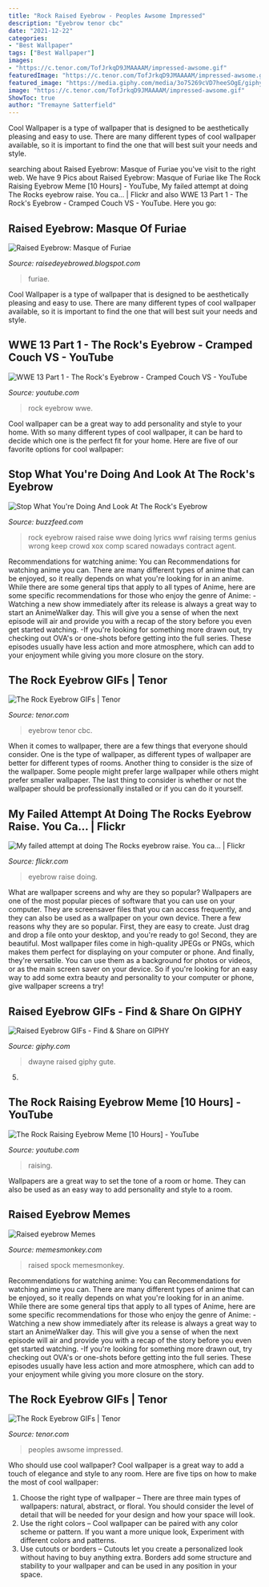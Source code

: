 ```yaml
---
title: "Rock Raised Eyebrow - Peoples Awsome Impressed"
description: "Eyebrow tenor cbc"
date: "2021-12-22"
categories:
- "Best Wallpaper"
tags: ["Best Wallpaper"]
images:
- "https://c.tenor.com/TofJrkqD9JMAAAAM/impressed-awsome.gif"
featuredImage: "https://c.tenor.com/TofJrkqD9JMAAAAM/impressed-awsome.gif"
featured_image: "https://media.giphy.com/media/3o75269cVD7heeSOgE/giphy.gif"
image: "https://c.tenor.com/TofJrkqD9JMAAAAM/impressed-awsome.gif"
ShowToc: true
author: "Tremayne Satterfield"
---
```



Cool Wallpaper is a type of wallpaper that is designed to be aesthetically pleasing and easy to use. There are many different types of cool wallpaper available, so it is important to find the one that will best suit your needs and style.

	

		
searching about Raised Eyebrow: Masque of Furiae you've visit to the right web. We have 9 Pics about Raised Eyebrow: Masque of Furiae like The Rock Raising Eyebrow Meme [10 Hours] - YouTube, My failed attempt at doing The Rocks eyebrow raise. You ca… | Flickr and also WWE 13 Part 1 - The Rock&#039;s Eyebrow - Cramped Couch VS - YouTube. Here you go:
		
    
## Raised Eyebrow: Masque Of Furiae

<img loading=lazy src="http://bp3.blogger.com/_FmhPCijw92s/R-UA3NN841I/AAAAAAAAAp8/G8nIeDNWWFU/s320/Furiae+Red+Mask.jpg" onerror="this.onerror=null;this.src='https://tse2.mm.bing.net/th?id=OIP.2ALK-KcMgbPacoIkQn2LYwAAAA&amp;pid=15.1';" alt="Raised Eyebrow: Masque of Furiae">

_Source: raisedeyebrowed.blogspot.com_

>furiae. 

	

Cool Wallpaper is a type of wallpaper that is designed to be aesthetically pleasing and easy to use. There are many different types of cool wallpaper available, so it is important to find the one that will best suit your needs and style.

    
## WWE 13 Part 1 - The Rock&#039;s Eyebrow - Cramped Couch VS - YouTube

<img loading=lazy src="https://i.ytimg.com/vi/mtQhG1bFtuQ/maxresdefault.jpg" onerror="this.onerror=null;this.src='https://tse1.mm.bing.net/th?id=OIP._af_gbGOgQgcjyafBWb5qwHaEK&amp;pid=15.1';" alt="WWE 13 Part 1 - The Rock&#039;s Eyebrow - Cramped Couch VS - YouTube">

_Source: youtube.com_

>rock eyebrow wwe. 

	

Cool wallpaper can be a great way to add personality and style to your home. With so many different types of cool wallpaper, it can be hard to decide which one is the perfect fit for your home. Here are five of our favorite options for cool wallpaper: 

    
## Stop What You&#039;re Doing And Look At The Rock&#039;s Eyebrow

<img loading=lazy src="https://img.buzzfeed.com/buzzfeed-static/static/2017-03/23/17/asset/buzzfeed-prod-fastlane-03/sub-buzz-29128-1490304210-15.png?downsize=700:*&amp;output-quality=auto&amp;output-format=auto&amp;output-quality=auto&amp;output-format=auto&amp;downsize=360:*" onerror="this.onerror=null;this.src='https://tse3.mm.bing.net/th?id=OIP.M5X4-B4YbsT4Qd-sQjv5kgAAAA&amp;pid=15.1';" alt="Stop What You&#039;re Doing And Look At The Rock&#039;s Eyebrow">

_Source: buzzfeed.com_

>rock eyebrow raised raise wwe doing lyrics wwf raising terms genius wrong keep crowd xox comp scared nowadays contract agent. 

	

Recommendations for watching anime: You can
Recommendations for watching anime you can. There are many different types of anime that can be enjoyed, so it really depends on what you're looking for in an anime. While there are some general tips that apply to all types of Anime, here are some specific recommendations for those who enjoy the genre of Anime: 
-Watching a new show immediately after its release is always a great way to start an AnimeWalker day. This will give you a sense of when the next episode will air and provide you with a recap of the story before you even get started watching. 
-If you're looking for something more drawn out, try checking out OVA's or one-shots before getting into the full series. These episodes usually have less action and more atmosphere, which can add to your enjoyment while giving you more closure on the story.

    
## The Rock Eyebrow GIFs | Tenor

<img loading=lazy src="https://c.tenor.com/DavmJMg2HsQAAAAM/goodgoshrendfit.gif" onerror="this.onerror=null;this.src='https://tse3.mm.bing.net/th?id=OIP.VkOypav6kmvM87boVFnTZQAAAA&amp;pid=15.1';" alt="The Rock Eyebrow GIFs | Tenor">

_Source: tenor.com_

>eyebrow tenor cbc. 

	

When it comes to wallpaper, there are a few things that everyone should consider. One is the type of wallpaper, as different types of wallpaper are better for different types of rooms. Another thing to consider is the size of the wallpaper. Some people might prefer large wallpaper while others might prefer smaller wallpaper. The last thing to consider is whether or not the wallpaper should be professionally installed or if you can do it yourself.

    
## My Failed Attempt At Doing The Rocks Eyebrow Raise. You Ca… | Flickr

<img loading=lazy src="https://c1.staticflickr.com/9/8076/8290322290_a78b5cbc51_z.jpg" onerror="this.onerror=null;this.src='https://tse4.mm.bing.net/th?id=OIP.ND6P3uRPrpTAidWnVanHiwHaHa&amp;pid=15.1';" alt="My failed attempt at doing The Rocks eyebrow raise. You ca… | Flickr">

_Source: flickr.com_

>eyebrow raise doing. 

	

What are wallpaper screens and why are they so popular?
Wallpapers are one of the most popular pieces of software that you can use on your computer. They are screensaver files that you can access frequently, and they can also be used as a wallpaper on your own device. There a few reasons why they are so popular. First, they are easy to create. Just drag and drop a file onto your desktop, and you're ready to go! Second, they are beautiful. Most wallpaper files come in high-quality JPEGs or PNGs, which makes them perfect for displaying on your computer or phone. And finally, they're versatile. You can use them as a background for photos or videos, or as the main screen saver on your device. So if you're looking for an easy way to add some extra beauty and personality to your computer or phone, give wallpaper screens a try!

    
## Raised Eyebrow GIFs - Find &amp; Share On GIPHY

<img loading=lazy src="https://media.giphy.com/media/3o75269cVD7heeSOgE/giphy.gif" onerror="this.onerror=null;this.src='https://tse4.mm.bing.net/th?id=OIP.HpTecu_Y46vjUlqXLRnfPAAAAA&amp;pid=15.1';" alt="Raised Eyebrow GIFs - Find &amp; Share on GIPHY">

_Source: giphy.com_

>dwayne raised giphy gute. 

	

5.

    
## The Rock Raising Eyebrow Meme [10 Hours] - YouTube

<img loading=lazy src="https://i.ytimg.com/vi/tNNSUxJZMxg/maxresdefault.jpg" onerror="this.onerror=null;this.src='https://tse3.mm.bing.net/th?id=OIP.Lwno-OffuhZA_8jb4EMN4gHaEK&amp;pid=15.1';" alt="The Rock Raising Eyebrow Meme [10 Hours] - YouTube">

_Source: youtube.com_

>raising. 

	

Wallpapers are a great way to set the tone of a room or home. They can also be used as an easy way to add personality and style to a room.

    
## Raised Eyebrow Memes

<img loading=lazy src="https://www.memesmonkey.com/images/memesmonkey/7b/7be0dd5a063a8e99555702b1c57525c9.jpeg" onerror="this.onerror=null;this.src='https://tse2.mm.bing.net/th?id=OIP.v1XufbbJcnCNxQqfFfT4bAAAAA&amp;pid=15.1';" alt="Raised eyebrow Memes">

_Source: memesmonkey.com_

>raised spock memesmonkey. 

	

Recommendations for watching anime: You can
Recommendations for watching anime you can. There are many different types of anime that can be enjoyed, so it really depends on what you're looking for in an anime. While there are some general tips that apply to all types of Anime, here are some specific recommendations for those who enjoy the genre of Anime: 
-Watching a new show immediately after its release is always a great way to start an AnimeWalker day. This will give you a sense of when the next episode will air and provide you with a recap of the story before you even get started watching. 
-If you're looking for something more drawn out, try checking out OVA's or one-shots before getting into the full series. These episodes usually have less action and more atmosphere, which can add to your enjoyment while giving you more closure on the story.

    
## The Rock Eyebrow GIFs | Tenor

<img loading=lazy src="https://c.tenor.com/TofJrkqD9JMAAAAM/impressed-awsome.gif" onerror="this.onerror=null;this.src='https://tse1.mm.bing.net/th?id=OIP.jwO8tWZhV1Ew-rpc1QVh6wAAAA&amp;pid=15.1';" alt="The Rock Eyebrow GIFs | Tenor">

_Source: tenor.com_

>peoples awsome impressed. 

	

Who should use cool wallpaper?
Cool wallpaper is a great way to add a touch of elegance and style to any room. Here are five tips on how to make the most of cool wallpaper: 
1) Choose the right type of wallpaper – There are three main types of wallpapers: natural, abstract, or floral. You should consider the level of detail that will be needed for your design and how your space will look. 
2) Use the right colors – Cool wallpaper can be paired with any color scheme or pattern. If you want a more unique look, Experiment with different colors and patterns. 
3) Use cutouts or borders – Cutouts let you create a personalized look without having to buy anything extra. Borders add some structure and stability to your wallpaper and can be used in any position in your space.

